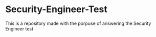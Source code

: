 # Security-Engineer-Test
This is a repository made with the porpuse of answering the Security Engineer test
